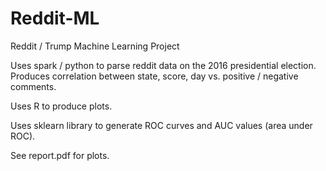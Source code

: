 # Reddit-ML
Reddit / Trump Machine Learning Project


Uses spark / python to parse reddit data on the 2016 presidential election. Produces correlation between state, score, day vs. positive / negative comments. 

Uses R to produce plots.

Uses sklearn library to generate ROC curves and AUC values (area under ROC).

See report.pdf for plots.

